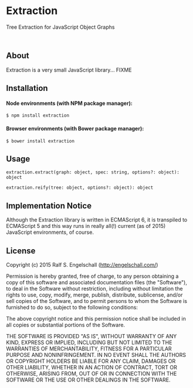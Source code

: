 
Extraction
==========

Tree Extraction for JavaScript Object Graphs

<p/>
<img src="https://nodei.co/npm/extraction.png?downloads=true&stars=true" alt=""/>

<p/>
<img src="https://david-dm.org/rse/extraction.png" alt=""/>

About
-----

Extraction is a very small JavaScript library... FIXME

Installation
------------

#### Node environments (with NPM package manager):

```shell
$ npm install extraction
```

#### Browser environments (with Bower package manager):

```shell
$ bower install extraction
```

Usage
-----

```
extraction.extract(graph: object, spec: string, options?: object): object
```

```
extraction.reify(tree: object, options?: object): object
```

Implementation Notice
---------------------

Although the Extraction library is written in ECMAScript 6, it is
transpiled to ECMAScript 5 and this way runs in really all(!) current
(as of 2015) JavaScript environments, of course.

License
-------

Copyright (c) 2015 Ralf S. Engelschall (http://engelschall.com/)

Permission is hereby granted, free of charge, to any person obtaining
a copy of this software and associated documentation files (the
"Software"), to deal in the Software without restriction, including
without limitation the rights to use, copy, modify, merge, publish,
distribute, sublicense, and/or sell copies of the Software, and to
permit persons to whom the Software is furnished to do so, subject to
the following conditions:

The above copyright notice and this permission notice shall be included
in all copies or substantial portions of the Software.

THE SOFTWARE IS PROVIDED "AS IS", WITHOUT WARRANTY OF ANY KIND,
EXPRESS OR IMPLIED, INCLUDING BUT NOT LIMITED TO THE WARRANTIES OF
MERCHANTABILITY, FITNESS FOR A PARTICULAR PURPOSE AND NONINFRINGEMENT.
IN NO EVENT SHALL THE AUTHORS OR COPYRIGHT HOLDERS BE LIABLE FOR ANY
CLAIM, DAMAGES OR OTHER LIABILITY, WHETHER IN AN ACTION OF CONTRACT,
TORT OR OTHERWISE, ARISING FROM, OUT OF OR IN CONNECTION WITH THE
SOFTWARE OR THE USE OR OTHER DEALINGS IN THE SOFTWARE.

